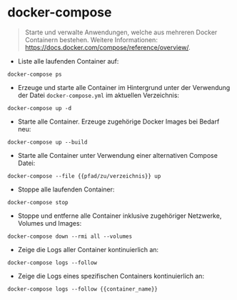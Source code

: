 # docker-compose

> Starte und verwalte Anwendungen, welche aus mehreren Docker Containern bestehen.
> Weitere Informationen: <https://docs.docker.com/compose/reference/overview/>.

- Liste alle laufenden Container auf:

`docker-compose ps`

- Erzeuge und starte alle Container im Hintergrund unter der Verwendung der Datei `docker-compose.yml` im aktuellen Verzeichnis:

`docker-compose up -d`

- Starte alle Container. Erzeuge zugehörige Docker Images bei Bedarf neu:

`docker-compose up --build`

- Starte alle Container unter Verwendung einer alternativen Compose Datei:

`docker-compose --file {{pfad/zu/verzeichnis}} up`

- Stoppe alle laufenden Container:

`docker-compose stop`

- Stoppe und entferne alle Container inklusive zugehöriger Netzwerke, Volumes und Images:

`docker-compose down --rmi all --volumes`

- Zeige die Logs aller Container kontinuierlich an:

`docker-compose logs --follow`

- Zeige die Logs eines spezifischen Containers kontinuierlich an:

`docker-compose logs --follow {{container_name}}`